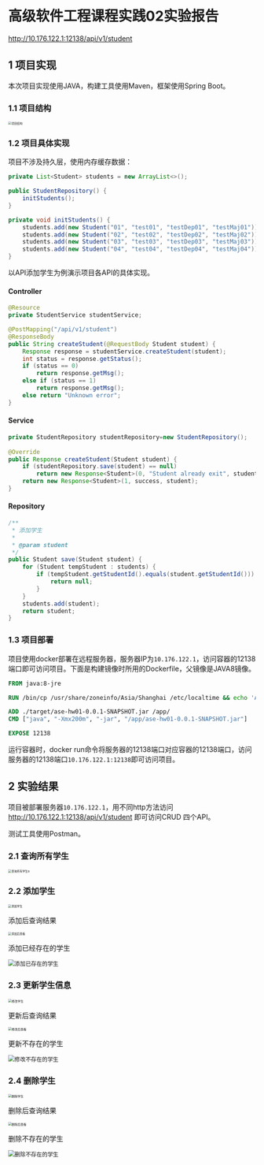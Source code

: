 # 高级软件工程课程实践02实验报告

http://10.176.122.1:12138/api/v1/student



## 1 项目实现

本次项目实现使用JAVA，构建工具使用Maven，框架使用Spring Boot。



### 1.1 项目结构

<img src="./img/项目结构.jpeg" alt="项目结构" style="zoom:40%;" />



### 1.2 项目具体实现

项目不涉及持久层，使用内存缓存数据：

```java
private List<Student> students = new ArrayList<>();

public StudentRepository() {
    initStudents();
}

private void initStudents() {
    students.add(new Student("01", "test01", "testDep01", "testMaj01"));
    students.add(new Student("02", "test02", "testDep02", "testMaj02"));
    students.add(new Student("03", "test03", "testDep03", "testMaj03"));
    students.add(new Student("04", "test04", "testDep04", "testMaj04"));
}
```

以API添加学生为例演示项目各API的具体实现。

#### Controller

```java
@Resource
private StudentService studentService;

@PostMapping("/api/v1/student")
@ResponseBody
public String createStudent(@RequestBody Student student) {
    Response response = studentService.createStudent(student);
    int status = response.getStatus();
    if (status == 0)
        return response.getMsg();
    else if (status == 1)
        return response.getMsg();
    else return "Unknown error";
}
```



#### Service

```java
private StudentRepository studentRepository=new StudentRepository();
    
@Override
public Response createStudent(Student student) {
    if (studentRepository.save(student) == null)
        return new Response<Student>(0, "Student already exit", student);
    return new Response<Student>(1, success, student);
}
```



#### Repository

```java
/**
 * 添加学生
 *
 * @param student
 */
public Student save(Student student) {
    for (Student tempStudent : students) {
        if (tempStudent.getStudentId().equals(student.getStudentId())) {
            return null;
        }
    }
    students.add(student);
    return student;
}
```



### 1.3 项目部署

项目使用docker部署在远程服务器，服务器IP为`10.176.122.1`，访问容器的12138端口即可访问项目。下面是构建镜像时所用的Dockerfile，父镜像是JAVA8镜像。

```dockerfile
FROM java:8-jre

RUN /bin/cp /usr/share/zoneinfo/Asia/Shanghai /etc/localtime && echo 'Asia/Shanghai' >/etc/timezone

ADD ./target/ase-hw01-0.0.1-SNAPSHOT.jar /app/
CMD ["java", "-Xmx200m", "-jar", "/app/ase-hw01-0.0.1-SNAPSHOT.jar"]

EXPOSE 12138
```

运行容器时，docker run命令将服务器的12138端口对应容器的12138端口，访问服务器的12138端口`10.176.122.1:12138`即可访问项目。



## 2 实验结果

项目被部署服务器`10.176.122.1`，用不同http方法访问 http://10.176.122.1:12138/api/v1/student 即可访问CRUD 四个API。

测试工具使用Postman。

### 2.1 查询所有学生



<img src="./img/查询所有学生.jpeg" alt="查询所有学生a" style="zoom:40%;" />



### 2.2 添加学生

<img src="./img/添加学生.jpeg" alt="添加学生" style="zoom:40%;" />

添加后查询结果

<img src="./img/添加后查看.jpeg" alt="添加后查看" style="zoom:40%;" />

添加已经存在的学生

<img src="./img/添加已存在的学生.jpeg" alt="添加已存在的学生" style="zoom:80%;" />



### 2.3 更新学生信息

<img src="./img/修改学生.jpeg" alt="修改学生" style="zoom:43%;" />

更新后查询结果

<img src="./img/修改后查看.jpeg" alt="修改后查看" style="zoom:43%;" />

更新不存在的学生

<img src="./img/修改不存在的学生.jpeg" alt="修改不存在的学生" style="zoom:80%;" />



### 2.4 删除学生

<img src="./img/删除学生.jpeg" alt="删除学生" style="zoom:43%;" />



删除后查询结果

<img src="./img/删除后查看.jpeg" alt="删除后查看" style="zoom:43%;" />



删除不存在的学生

<img src="./img/删除不存在的学生.jpeg" alt="删除不存在的学生" style="zoom:80%;" />

